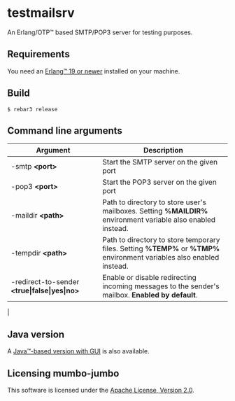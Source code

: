 testmailsrv
=====

An Erlang/OTP&trade; based SMTP/POP3 server for testing purposes.

Requirements
-----

You need an [Erlang&trade; 19 or newer](https://www.erlang.org/) installed on your machine.

Build
-----

    $ rebar3 release


Command line arguments
-----

| Argument                                             | Description
|------------------------------------------------------|------------------
| -smtp **&lt;port&gt;**                               | Start the SMTP server on the given port
| -pop3 **&lt;port&gt;**                               | Start the POP3 server on the given port
| -maildir  **&lt;path&gt;**                           | Path to directory to store user's mailboxes. Setting **%MAILDIR%** environment variable also enabled instead. 
| -tempdir  **&lt;path&gt;**                           | Path to directory to store temporary files. Setting **%TEMP%** or **%TMP%** environment variables also enabled instead. 
| -redirect-to-sender **&lt;true\|false\|yes\|no&gt;** | Enable or disable redirecting incoming messages to the sender's mailbox. **Enabled by default**.      
|

Java version
-----

A [Java&trade;-based version with GUI](https://github.com/eugenehr/test-mail-server) is also available.

Licensing mumbo-jumbo
-----

This software is licensed under the [Apache License, Version 2.0](http://www.apache.org/licenses/LICENSE-2.0).